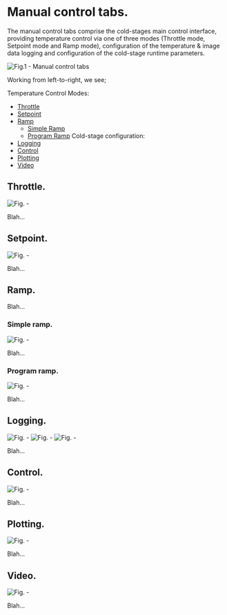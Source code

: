 # Manual control tabs.

The manual control tabs comprise the cold-stages main control interface, providing temperature control via one of three modes (Throttle mode, Setpoint mode and Ramp mode), configuration of the temperature & image data logging and configuration of the cold-stage runtime parameters. 

![Fig.1 - Manual control tabs](edited_images/0_manual_control_tabs_ED.png "Fig.1 - Manual control tabs")

Working from left-to-right, we see;

Temperature Control Modes:
- [Throttle](#throttle)
- [Setpoint](#setpoint)
- [Ramp](#ramp)
    - [Simple Ramp](#simple-ramp)
    - [Program Ramp](#program-ramp)
Cold-stage configuration:
- [Logging](#logging)
- [Control](#control)
- [Plotting](#plotting)
- [Video](#video)

## Throttle.

![Fig. - ](edited_images/1_throttle_ED.png "Fig. - ")

Blah...

## Setpoint.

![Fig. - ](edited_images/2_setpoint_ED.png "Fig. - ")

Blah...

## Ramp.

Blah...

### Simple ramp.

![Fig. - ](edited_images/3a_simple_ramp_ED.png "Fig. - ")

Blah...

### Program ramp.

![Fig. - ](edited_images/3b_program_ramp_ED.png "Fig. - ")

Blah...

## Logging.

![Fig. - ](edited_images/4a_logging_ED.png "Fig. - ")
![Fig. - ](edited_images/4b_new_log_dialog.png "Fig. - ")
![Fig. - ](edited_images/4c_new_log_dialog_complete_ED.png "Fig. - ")

Blah...

## Control.

![Fig. - ](edited_images/5_control_ED.png "Fig. - ")

Blah...

## Plotting.

![Fig. - ](edited_images/6_plotting_ED.png "Fig. - ")

Blah...

## Video.

![Fig. - ](edited_images/7_video_ED.png "Fig. - ")

Blah...

